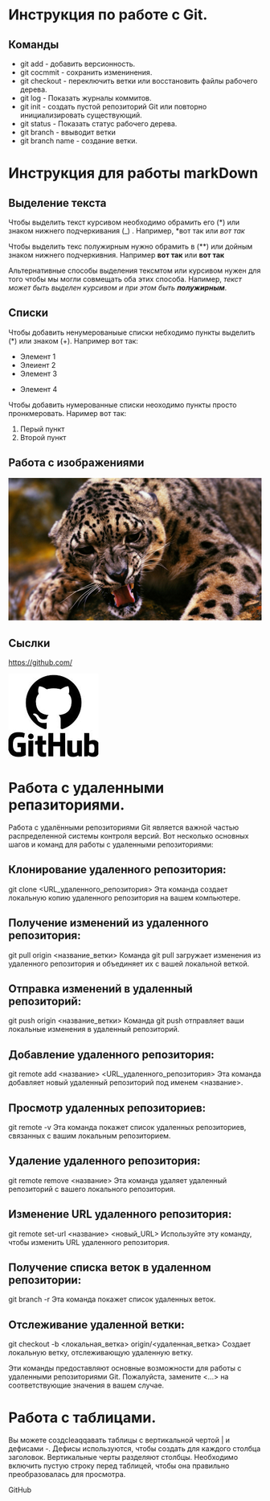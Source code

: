 #  Инструкция по работе с Git.


## Команды

* git add - добавить версионность.
* git cocmmit - сохранить изменинения.
* git checkout - переключить ветки или восстановить файлы рабочего дерева.
* git log - Показать журналы коммитов.
* git init - создать пустой репозиторий Git или повторно инициализировать существующий.
* git status - Показать статус рабочего дерева.
* git branch - ввыводит ветки
* git branch name - создание ветки.

# Инструкция для работы   markDown
## Выделение текста
Чтобы выделить текст курсивом необходимо обрамить его (*) или знаком нижнего подчеркивания (_) . Например, *вот так или _вот так_

Чтобы выделить текс полужирным нужно обрамить в (**) или дойным знаком нижнего подчеркивния. Например **вот так** или __вот так__

Альтернативные способы выделения тексмтом или курсивом нужен для того чтобы мы могли совмещать оба этих способа. Напимер, _текст  может быть выделен курсивом и при этом быть **полужирным**_.
## Списки

Чтобы добавить ненумерованыые списки небходимо пункты выделить (*) или знаком (+).
Например вот так:
* Элемент 1
* Элеиент 2
* Элемент 3
+ Элемент 4 

Чтобы добавить нумерованные списки неоходимо пункты просто пронкмеровать.
Наример вот так:
1. Перый пункт
2. Второй пункт

## Работа с изображениями
![alt text](leo.jpeg)
## Сыслки

https://github.com/

![Официальный логотип git](logotip.jpeg)

# Работа с удаленными репазиториями.
Работа с удалёнными репозиториями Git является важной частью распределенной системы контроля версий. Вот несколько основных шагов и команд для работы с удаленными репозиториями:

## Клонирование удаленного репозитория:
git clone <URL_удаленного_репозитория>
Эта команда создает локальную копию удаленного репозитория на вашем компьютере.

## Получение изменений из удаленного репозитория:
git pull origin <название_ветки>
Команда git pull загружает изменения из удаленного репозитория и объединяет их с вашей локальной веткой.

## Отправка изменений в удаленный репозиторий:
git push origin <название_ветки>
Команда git push отправляет ваши локальные изменения в удаленный репозиторий.

## Добавление удаленного репозитория:
git remote add <название> <URL_удаленного_репозитория>
Эта команда добавляет новый удаленный репозиторий под именем <название>.

## Просмотр удаленных репозиториев:
git remote -v
Эта команда покажет список удаленных репозиториев, связанных с вашим локальным репозиторием.

## Удаление удаленного репозитория:
git remote remove <название>
Эта команда удаляет удаленный репозиторий с вашего локального репозитория.

## Изменение URL удаленного репозитория:
git remote set-url <название> <новый_URL>
Используйте эту команду, чтобы изменить URL удаленного репозитория.

## Получение списка веток в удаленном репозитории:
git branch -r
Эта команда покажет список удаленных веток.

## Отслеживание удаленной ветки:
git checkout -b <локальная_ветка> origin/<удаленная_ветка>
Создает локальную ветку, отслеживающую удаленную ветку.

Эти команды предоставляют основные возможности для работы с удаленными репозиториями Git. Пожалуйста, замените <...> на соответствующие значения в вашем случае.

# Работа с таблицами.
Вы можете создcleaqqавать таблицы с вертикальной чертой | и дефисами -. Дефисы используются, чтобы создать для каждого столбца заголовок. Вертикальные черты разделяют столбцы. Необходимо включить пустую строку перед таблицей, чтобы она правильно преобразовалась для просмотра.


GitHub

